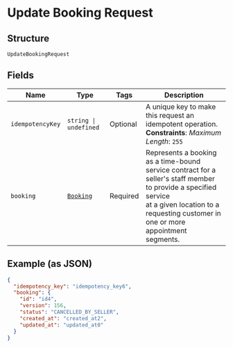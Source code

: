 
# Update Booking Request

## Structure

`UpdateBookingRequest`

## Fields

| Name | Type | Tags | Description |
|  --- | --- | --- | --- |
| `idempotencyKey` | `string \| undefined` | Optional | A unique key to make this request an idempotent operation.<br>**Constraints**: *Maximum Length*: `255` |
| `booking` | [`Booking`](/doc/models/booking.md) | Required | Represents a booking as a time-bound service contract for a seller's staff member to provide a specified service<br>at a given location to a requesting customer in one or more appointment segments. |

## Example (as JSON)

```json
{
  "idempotency_key": "idempotency_key6",
  "booking": {
    "id": "id4",
    "version": 156,
    "status": "CANCELLED_BY_SELLER",
    "created_at": "created_at2",
    "updated_at": "updated_at0"
  }
}
```

